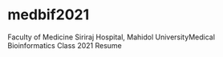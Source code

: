 # medbif2021
Faculty of Medicine Siriraj Hospital, Mahidol UniversityMedical Bioinformatics Class 2021 Resume
